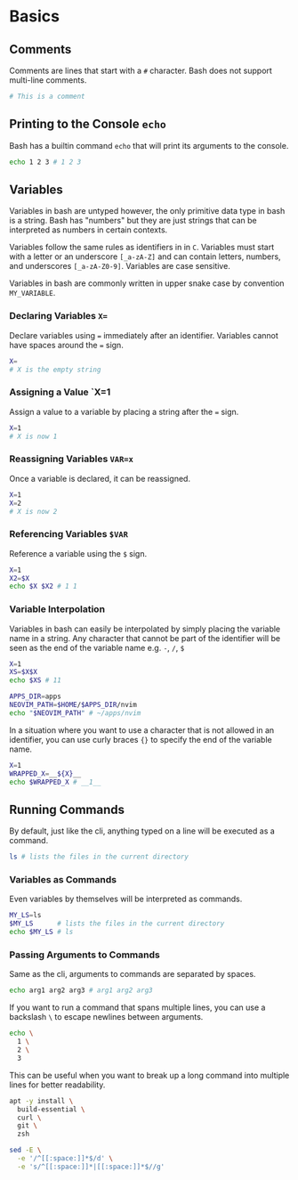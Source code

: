 # Basics

## Comments

Comments are lines that start with a `#` character. Bash does not support multi-line comments.

```bash
# This is a comment
```

## Printing to the Console `echo`

Bash has a builtin command `echo` that will print its arguments to the console.

```bash
echo 1 2 3 # 1 2 3
```

## Variables

Variables in bash are untyped however, the only primitive data type in bash is a string. Bash has "numbers" but they are just strings that can be interpreted as numbers in certain contexts.

Variables follow the same rules as identifiers in in `C`. Variables must start with a letter or an underscore `[_a-zA-Z]` and can contain letters, numbers, and underscores `[_a-zA-Z0-9]`. Variables are case sensitive.

Variables in bash are commonly written in upper snake case by convention `MY_VARIABLE`.

### Declaring Variables `X=`

Declare variables using `=` immediately after an identifier. Variables cannot have spaces around the `=` sign.

```bash
X=
# X is the empty string
```

### Assigning a Value `X=1

Assign a value to a variable by placing a string after the `=` sign.

```bash
X=1
# X is now 1
```

### Reassigning Variables `VAR=x`

Once a variable is declared, it can be reassigned.

```bash
X=1
X=2
# X is now 2
```

### Referencing Variables `$VAR`

Reference a variable using the `$` sign.

```bash
X=1
X2=$X
echo $X $X2 # 1 1
```

<!-- ### Unsetting Variables `unset VAR` -->

### Variable Interpolation

Variables in bash can easily be interpolated by simply placing the variable name in a string. Any character that cannot be part of the identifier will be seen as the end of the variable name e.g. `-`, `/`, `$`

```bash
X=1
XS=$X$X
echo $XS # 11
```

```bash
APPS_DIR=apps
NEOVIM_PATH=$HOME/$APPS_DIR/nvim
echo "$NEOVIM_PATH" # ~/apps/nvim
```

In a situation where you want to use a character that is not allowed in an identifier, you can use curly braces `{}` to specify the end of the variable name.

```bash
X=1
WRAPPED_X=__${X}__
echo $WRAPPED_X # __1__
```

<!-- ### The `declare` keyword -->

<!-- ### Readonly Variables -->

## Running Commands

By default, just like the cli, anything typed on a line will be executed as a command.

```bash
ls # lists the files in the current directory
```

### Variables as Commands

Even variables by themselves will be interpreted as commands.

```bash
MY_LS=ls
$MY_LS      # lists the files in the current directory
echo $MY_LS # ls
```

### Passing Arguments to Commands

Same as the cli, arguments to commands are separated by spaces.

```bash
echo arg1 arg2 arg3 # arg1 arg2 arg3
```

If you want to run a command that spans multiple lines, you can use a backslash `\` to escape newlines between arguments.

```bash
echo \
  1 \
  2 \
  3
```

This can be useful when you want to break up a long command into multiple lines for better readability.

```bash
apt -y install \
  build-essential \
  curl \
  git \
  zsh
```

```bash
sed -E \
  -e '/^[[:space:]]*$/d' \
  -e 's/^[[:space:]]*|[[:space:]]*$//g'
```
